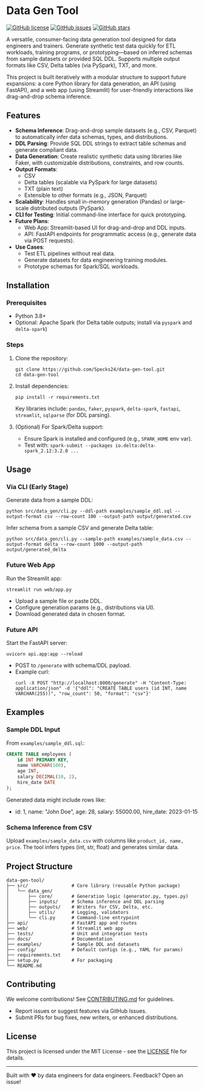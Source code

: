 # Data Gen Tool

[![GitHub license](https://img.shields.io/github/license/Specks24/data-gen-tool)](https://github.com/Specks24/data-gen-tool/blob/main/LICENSE)
[![GitHub issues](https://img.shields.io/github/issues/Specks24/data-gen-tool)](https://github.com/Specks24/data-gen-tool/issues)
[![GitHub stars](https://img.shields.io/github/stars/Specks24/data-gen-tool)](https://github.com/Specks24/data-gen-tool/stargazers)

A versatile, consumer-facing data generation tool designed for data engineers and trainers. Generate synthetic test data quickly for ETL workloads, training programs, or prototyping—based on inferred schemas from sample datasets or provided SQL DDL. Supports multiple output formats like CSV, Delta tables (via PySpark), TXT, and more.

This project is built iteratively with a modular structure to support future expansions: a core Python library for data generation, an API (using FastAPI), and a web app (using Streamlit) for user-friendly interactions like drag-and-drop schema inference.

## Features

- **Schema Inference**: Drag-and-drop sample datasets (e.g., CSV, Parquet) to automatically infer data schemas, types, and distributions.
- **DDL Parsing**: Provide SQL DDL strings to extract table schemas and generate compliant data.
- **Data Generation**: Create realistic synthetic data using libraries like Faker, with customizable distributions, constraints, and row counts.
- **Output Formats**:
  - CSV
  - Delta tables (scalable via PySpark for large datasets)
  - TXT (plain text)
  - Extensible to other formats (e.g., JSON, Parquet)
- **Scalability**: Handles small in-memory generation (Pandas) or large-scale distributed outputs (PySpark).
- **CLI for Testing**: Initial command-line interface for quick prototyping.
- **Future Plans**:
  - Web App: Streamlit-based UI for drag-and-drop and DDL inputs.
  - API: FastAPI endpoints for programmatic access (e.g., generate data via POST requests).
- **Use Cases**:
  - Test ETL pipelines without real data.
  - Generate datasets for data engineering training modules.
  - Prototype schemas for Spark/SQL workloads.

## Installation

### Prerequisites
- Python 3.8+
- Optional: Apache Spark (for Delta table outputs; install via `pyspark` and `delta-spark`)

### Steps
1. Clone the repository:
   ```
   git clone https://github.com/Specks24/data-gen-tool.git
   cd data-gen-tool
   ```

2. Install dependencies:
   ```
   pip install -r requirements.txt
   ```
   Key libraries include: `pandas`, `faker`, `pyspark`, `delta-spark`, `fastapi`, `streamlit`, `sqlparse` (for DDL parsing).

3. (Optional) For Spark/Delta support:
   - Ensure Spark is installed and configured (e.g., `SPARK_HOME` env var).
   - Test with: `spark-submit --packages io.delta:delta-spark_2.12:3.2.0 ...`

## Usage

### Via CLI (Early Stage)
Generate data from a sample DDL:
```
python src/data_gen/cli.py --ddl-path examples/sample_ddl.sql --output-format csv --row-count 100 --output-path output/generated.csv
```

Infer schema from a sample CSV and generate Delta table:
```
python src/data_gen/cli.py --sample-path examples/sample_data.csv --output-format delta --row-count 1000 --output-path output/generated_delta
```

### Future Web App
Run the Streamlit app:
```
streamlit run web/app.py
```
- Upload a sample file or paste DDL.
- Configure generation params (e.g., distributions via UI).
- Download generated data in chosen format.

### Future API
Start the FastAPI server:
```
uvicorn api.app:app --reload
```
- POST to `/generate` with schema/DDL payload.
- Example curl:
  ```
  curl -X POST "http://localhost:8000/generate" -H "Content-Type: application/json" -d '{"ddl": "CREATE TABLE users (id INT, name VARCHAR(255))", "row_count": 50, "format": "csv"}'
  ```

## Examples

### Sample DDL Input
From `examples/sample_ddl.sql`:
```sql
CREATE TABLE employees (
    id INT PRIMARY KEY,
    name VARCHAR(100),
    age INT,
    salary DECIMAL(10, 2),
    hire_date DATE
);
```
Generated data might include rows like:
- id: 1, name: "John Doe", age: 28, salary: 55000.00, hire_date: 2023-01-15

### Schema Inference from CSV
Upload `examples/sample_data.csv` with columns like `product_id, name, price`. The tool infers types (int, str, float) and generates similar data.

## Project Structure
```
data-gen-tool/
├── src/                # Core library (reusable Python package)
│   └── data_gen/
│       ├── core/       # Generation logic (generator.py, types.py)
│       ├── inputs/     # Schema inference and DDL parsing
│       ├── outputs/    # Writers for CSV, Delta, etc.
│       ├── utils/      # Logging, validators
│       └── cli.py      # Command-line entrypoint
├── api/                # FastAPI app and routes
├── web/                # Streamlit web app
├── tests/              # Unit and integration tests
├── docs/               # Documentation
├── examples/           # Sample DDL and datasets
├── config/             # Default configs (e.g., YAML for params)
├── requirements.txt
├── setup.py            # For packaging
└── README.md
```

## Contributing
We welcome contributions! See [CONTRIBUTING.md](CONTRIBUTING.md) for guidelines.
- Report issues or suggest features via GitHub Issues.
- Submit PRs for bug fixes, new writers, or enhanced distributions.

## License
This project is licensed under the MIT License - see the [LICENSE](LICENSE) file for details.

---

Built with ❤️ by data engineers for data engineers. Feedback? Open an issue!
